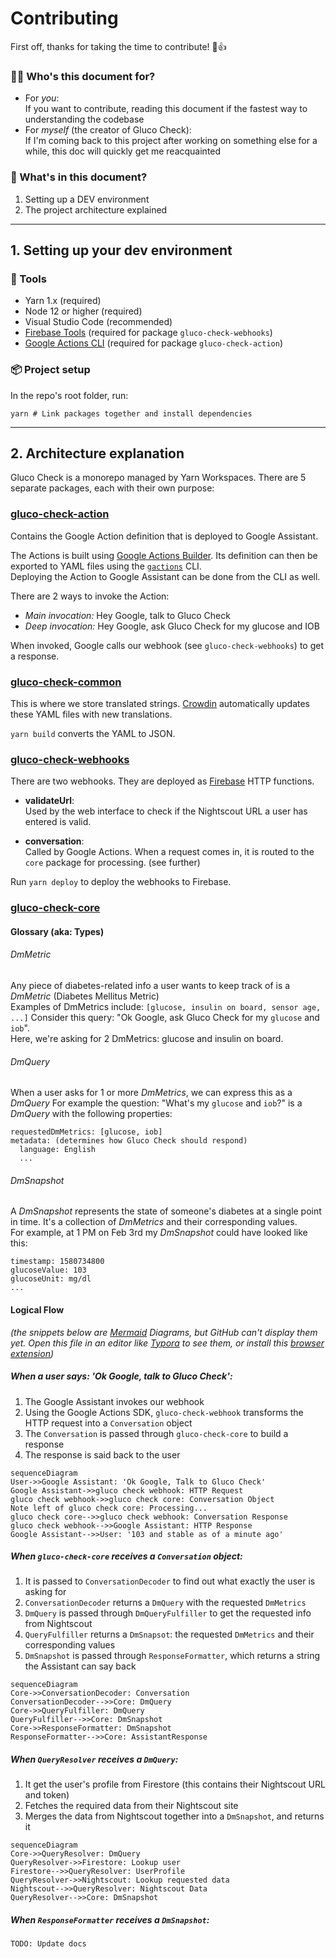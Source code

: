 # Contributing

First off, thanks for taking the time to contribute! 🎉👍

### 🙋‍♀️ Who's this document for?

- For _you_:  
  If you want to contribute, reading this document if the fastest way to understanding the codebase
- For _myself_ (the creator of Gluco Check):  
  If I'm coming back to this project after working on something else for a while, this doc will quickly get me reacquainted

### 📖 What's in this document?

1. Setting up a DEV environment
2. The project architecture explained

---

## 1. Setting up your dev environment

### 🔧 Tools

- Yarn 1.x (required)
- Node 12 or higher (required)
- Visual Studio Code (recommended)
- [Firebase Tools] (required for package `gluco-check-webhooks`)
- [Google Actions CLI] (required for package `gluco-check-action`)

[firebase tools]: https://www.npmjs.com/package/firebase-tools
[google actions cli]: https://developers.google.com/assistant/conversational/df-asdk/actions-sdk/gactions-cli

### 📦 Project setup

In the repo's root folder, run:

```shell
yarn # Link packages together and install dependencies
```

---

## 2. Architecture explanation

Gluco Check is a monorepo managed by Yarn Workspaces. There are 5 separate packages, each with their own purpose:

### [gluco-check-action](./gluco-check-action)

Contains the Google Action definition that is deployed to Google Assistant.

The Actions is built using [Google Actions Builder]. Its definition can then be exported to YAML files using the [`gactions`] CLI.  
Deploying the Action to Google Assistant can be done from the CLI as well.

There are 2 ways to invoke the Action:

- _Main invocation:_ Hey Google, talk to Gluco Check
- _Deep invocation:_ Hey Google, ask Gluco Check for my glucose and IOB

When invoked, Google calls our webhook (see `gluco-check-webhooks`) to get a response.

[google actions builder]: https://console.actions.google.com
[`gactions`]: https://developers.google.com/assistant/conversational/df-asdk/actions-sdk/gactions-cli

### [gluco-check-common](./gluco-check-common)

This is where we store translated strings. [Crowdin] automatically updates these YAML files with new translations.

`yarn build` converts the YAML to JSON.

[Crowdin]: (https://crowdin.com)

### [gluco-check-webhooks](./gluco-check-webhooks)

There are two webhooks. They are deployed as [Firebase] HTTP functions.

[firebase]: https://firebase.google.com

- **validateUrl**:  
  Used by the web interface to check if the Nightscout URL a user has entered is valid.

- **conversation**:  
  Called by Google Actions. When a request comes in, it is routed to the `core` package for processing. (see further)

Run `yarn deploy` to deploy the webhooks to Firebase.

### [gluco-check-core](./gluco-check-core)

#### Glossary (aka: Types)

###### DmMetric
Any piece of diabetes-related info a user wants to keep track of is a _DmMetric_ (Diabetes Mellitus Metric)  
Examples of DmMetrics include: `[glucose, insulin on board, sensor age, ...]`
Consider this query: "Ok Google, ask Gluco Check for my `glucose` and `iob`".  
Here, we're asking for 2 DmMetrics: glucose and insulin on board.

###### DmQuery
When a user asks for 1 or more *DmMetrics*, we can express this as a *DmQuery*
For example the question: "What's my `glucose` and `iob`?" is a *DmQuery* with the following properties:

```
requestedDmMetrics: [glucose, iob]
metadata: (determines how Gluco Check should respond)
  language: English
  ...
```

###### DmSnapshot
A *DmSnapshot* represents the state of someone's diabetes at a single point in time. It's a collection of *DmMetrics* and their corresponding values.  
For example, at 1 PM on Feb 3rd my *DmSnapshot* could have looked like this:
```
timestamp: 1580734800
glucoseValue: 103
glucoseUnit: mg/dl
...
```

#### Logical Flow

_(the snippets below are [Mermaid] Diagrams, but GitHub can't display them yet. Open this file in an editor like [Typora] to see them, or install this [browser extension])_

[Mermaid]: https://mermaid-js.github.io/mermaid-live-editor
[browser extension]: https://github.com/BackMarket/github-mermaid-extension
[Typora]: https://typora.io/

##### When a user says: _'Ok Google, talk to Gluco Check'_:
1. The Google Assistant invokes our webhook
2. Using the Google Actions SDK, `gluco-check-webhook` transforms the HTTP request into a `Conversation` object
3. The `Conversation` is passed through `gluco-check-core` to build a response
4. The response is said back to the user
```mermaid
sequenceDiagram
User->>Google Assistant: 'Ok Google, Talk to Gluco Check'
Google Assistant->>gluco check webhook: HTTP Request
gluco check webhook->>gluco check core: Conversation Object
Note left of gluco check core: Processing...
gluco check core-->>gluco check webhook: Conversation Response
gluco check webhook-->>Google Assistant: HTTP Response
Google Assistant-->>User: '103 and stable as of a minute ago'
```

##### When `gluco-check-core` receives a `Conversation` object:
1. It is passed to `ConversationDecoder` to find out what exactly the user is asking for
2. `ConversationDecoder` returns a `DmQuery` with the requested `DmMetrics`
3. `DmQuery` is passed through `DmQueryFulfiller` to get the requested info from Nightscout
4. `QueryFulfiller` returns a `DmSnapsot`: the requested `DmMetrics` and their corresponding values
5. `DmSnapshot` is passed through `ResponseFormatter`, which returns a string the Assistant can say back
```mermaid
sequenceDiagram
Core->>ConversationDecoder: Conversation
ConversationDecoder-->>Core: DmQuery
Core->>QueryFulfiller: DmQuery
QueryFulfiller-->>Core: DmSnapshot
Core->>ResponseFormatter: DmSnapshot
ResponseFormatter-->>Core: AssistantResponse
```

##### When `QueryResolver` receives a `DmQuery`:
1. It get the user's profile from Firestore (this contains their Nightscout URL and token)
2. Fetches the required data from their Nightscout site
3. Merges the data from Nightscout together into a `DmSnapshot`, and returns it
```mermaid
sequenceDiagram
Core->>QueryResolver: DmQuery
QueryResolver->>Firestore: Lookup user
Firestore-->>QueryResolver: UserProfile
QueryResolver->>Nightscout: Lookup requested data
Nightscout-->>QueryResolver: Nightscout Data
QueryResolver-->>Core: DmSnapshot
```

##### When `ResponseFormatter` receives a `DmSnapshot`:
 ```
 TODO: Update docs
 ```
